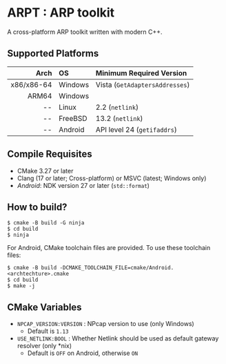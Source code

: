 # ARPT : ARP toolkit

A cross-platform ARP toolkit written with modern C++.

## Supported Platforms

|       Arch | OS      | Minimum Required Version           |
|-----------:|:--------|:-----------------------------------|
| x86/x86-64 | Windows | Vista (`GetAdaptersAddresses`)     |
|      ARM64 | Windows |                                    |
|         -- | Linux   | 2.2 (`netlink`)                    |
|         -- | FreeBSD | 13.2 (`netlink`)                   |
|         -- | Android | API level 24 (`getifaddrs`)        |

## Compile Requisites

- CMake 3.27 or later
- Clang (17 or later; Cross-platform) or MSVC (latest; Windows only)
- *Android*: NDK version 27 or later (`std::format`)

## How to build?

```shell
$ cmake -B build -G ninja
$ cd build
$ ninja
```

For Android, CMake toolchain files are provided.
To use these toolchain files:

```shell
$ cmake -B build -DCMAKE_TOOLCHAIN_FILE=cmake/Android.<archtechture>.cmake
$ cd build
$ make -j
```

## CMake Variables

- `NPCAP_VERSION:VERSION` : NPcap version to use (only Windows)
  - Default is `1.13`
- `USE_NETLINK:BOOL` : Whether Netlink should be used as default gateway resolver (only *nix)
  - Default is `OFF` on Android, otherwise `ON`
